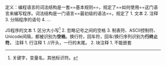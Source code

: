 定义：编程语言的词法结构是一套==基本规则==，规定了==如何使用==这门语言来编写程序。词法结构是一门语言==最初级的语法==，规定了
	1. 文本
	2. 注释
	3. 分隔程序的语句
	4. ...

JS程序的文本
	1. 区分大小写[^1]
	2. 忽略记号之间的空格
	3. 制表符、ASCII控制符、Unicode间隔，都被识别为**空格**。换行符，回车符，回车/换行序列识别为**行终止符**。
注释
	1. 行注释
		1. //开头，一行的末尾。
	2. 块注释
		1. 不能嵌套

[^1]: 关键字，变量名，其他标识符。